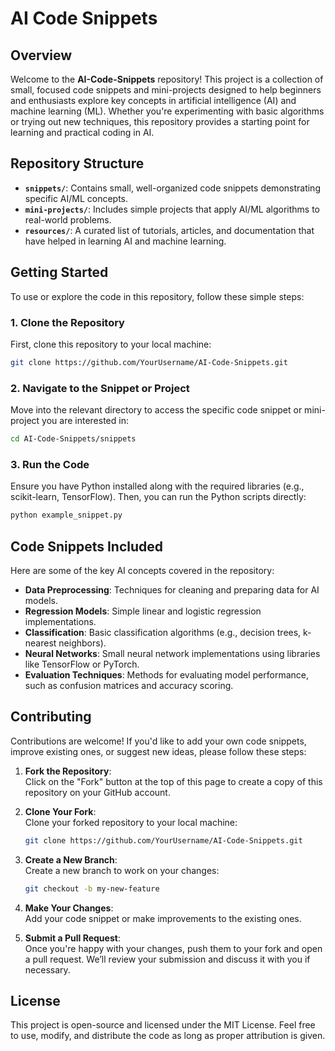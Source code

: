 # AI Code Snippets

## Overview
Welcome to the **AI-Code-Snippets** repository! This project is a collection of small, focused code snippets and mini-projects designed to help beginners and enthusiasts explore key concepts in artificial intelligence (AI) and machine learning (ML). Whether you're experimenting with basic algorithms or trying out new techniques, this repository provides a starting point for learning and practical coding in AI.

## Repository Structure
- **`snippets/`**: Contains small, well-organized code snippets demonstrating specific AI/ML concepts.
- **`mini-projects/`**: Includes simple projects that apply AI/ML algorithms to real-world problems.
- **`resources/`**: A curated list of tutorials, articles, and documentation that have helped in learning AI and machine learning.

## Getting Started
To use or explore the code in this repository, follow these simple steps:

### 1. Clone the Repository
First, clone this repository to your local machine:
```bash
git clone https://github.com/YourUsername/AI-Code-Snippets.git
```

### 2. Navigate to the Snippet or Project
Move into the relevant directory to access the specific code snippet or mini-project you are interested in:
```bash
cd AI-Code-Snippets/snippets
```

### 3. Run the Code
Ensure you have Python installed along with the required libraries (e.g., scikit-learn, TensorFlow). Then, you can run the Python scripts directly:
```bash
python example_snippet.py
```

## Code Snippets Included
Here are some of the key AI concepts covered in the repository:

- **Data Preprocessing**: Techniques for cleaning and preparing data for AI models.
- **Regression Models**: Simple linear and logistic regression implementations.
- **Classification**: Basic classification algorithms (e.g., decision trees, k-nearest neighbors).
- **Neural Networks**: Small neural network implementations using libraries like TensorFlow or PyTorch.
- **Evaluation Techniques**: Methods for evaluating model performance, such as confusion matrices and accuracy scoring.

## Contributing
Contributions are welcome! If you'd like to add your own code snippets, improve existing ones, or suggest new ideas, please follow these steps:

1. **Fork the Repository**:  
   Click on the "Fork" button at the top of this page to create a copy of this repository on your GitHub account.

2. **Clone Your Fork**:  
   Clone your forked repository to your local machine:
   ```bash
   git clone https://github.com/YourUsername/AI-Code-Snippets.git
   ```

3. **Create a New Branch**:  
   Create a new branch to work on your changes:
   ```bash
   git checkout -b my-new-feature
   ```

4. **Make Your Changes**:  
   Add your code snippet or make improvements to the existing ones.

5. **Submit a Pull Request**:  
   Once you're happy with your changes, push them to your fork and open a pull request. We’ll review your submission and discuss it with you if necessary.

## License
This project is open-source and licensed under the MIT License. Feel free to use, modify, and distribute the code as long as proper attribution is given.

